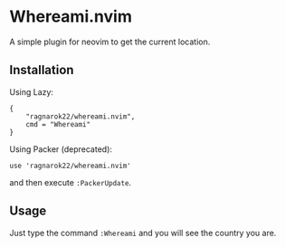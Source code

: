 # Whereami.nvim
A simple plugin for neovim to get the current location.

## Installation
Using Lazy:

    {
        "ragnarok22/whereami.nvim",
        cmd = "Whereami"
    }

Using Packer (deprecated):

    use 'ragnarok22/whereami.nvim'
and then execute `:PackerUpdate`.

## Usage
Just type the command `:Whereami` and you will see the country you are.
